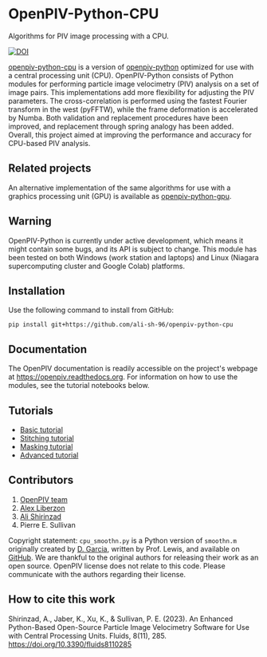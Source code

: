 # OpenPIV-Python-CPU
Algorithms for PIV image processing with a CPU.

[![DOI](https://zenodo.org/badge/670884759.svg)](https://zenodo.org/doi/10.5281/zenodo.8188114)

[openpiv-python-cpu](https://github.com/ali-sh-96/openpiv-python-cpu) is a version of [openpiv-python](https://github.com/OpenPIV/openpiv-python) optimized for use with a central processing unit (CPU). OpenPIV-Python consists of Python modules for performing particle image velocimetry (PIV) analysis on a set of  image pairs. This implementations add more flexibility for adjusting the PIV parameters. The cross-correlation is performed using the fastest Fourier transform in the west (pyFFTW), while the frame deformation is accelerated by Numba. Both validation and replacement procedures have been improved, and replacement through spring analogy has been added. Overall, this project aimed at improving the performance and accuracy for CPU-based PIV analysis.

## Related projects
An alternative implementation of the same algorithms for use with a graphics processing unit (GPU) is available as [openpiv-python-gpu](https://github.com/ali-sh-96/openpiv-python-gpu).

## Warning
OpenPIV-Python is currently under active development, which means it might contain some bugs, and its API is subject to change. This module has been tested on both Windows (work station and laptops) and Linux (Niagara supercomputing cluster and Google Colab) platforms.

## Installation
Use the following command to install from GitHub:

    pip install git+https://github.com/ali-sh-96/openpiv-python-cpu

## Documentation
The OpenPIV documentation is readily accessible on the project's webpage at https://openpiv.readthedocs.org. For information on how to use the modules, see the tutorial notebooks below.

## Tutorials
- [Basic tutorial](https://colab.research.google.com/github/ali-sh-96/openpiv-python-cpu/blob/main/openpiv_cpu/tutorials/openpiv_python_cpu_tutorial.ipynb)
- [Stitching tutorial](https://colab.research.google.com/github/ali-sh-96/openpiv-python-cpu/blob/main/openpiv_cpu/tutorials/openpiv_python_cpu_stitching_tutorial.ipynb)
- [Masking tutorial](https://colab.research.google.com/github/ali-sh-96/openpiv-python-cpu/blob/main/openpiv_cpu/tutorials/openpiv_python_cpu_masking_tutorial.ipynb)
- [Advanced tutorial](https://colab.research.google.com/github/ali-sh-96/openpiv-python-cpu/blob/main/openpiv_cpu/tutorials/openpiv_python_cpu_advanced_tutorial.ipynb)

## Contributors
1. [OpenPIV team](https://groups.google.com/forum/#!forum/openpiv-users)
2. [Alex Liberzon](https://github.com/alexlib)
3. [Ali Shirinzad](https://github.com/ali-sh-96)
4. Pierre E. Sullivan

Copyright statement: `cpu_smoothn.py` is a Python version of `smoothn.m` originally created by
[D. Garcia](https://de.mathworks.com/matlabcentral/fileexchange/25634-smoothn), written by Prof. Lewis, and available on
[GitHub](https://github.com/profLewis/geogg122/blob/master/Chapter5_Interpolation/python/smoothn.py). We are thankful to the original authors for
releasing their work as an open source. OpenPIV license does not relate to this code. Please communicate with the
authors regarding their license.

## How to cite this work
Shirinzad, A., Jaber, K., Xu, K., & Sullivan, P. E. (2023). An Enhanced Python-Based Open-Source Particle Image Velocimetry Software for Use with Central Processing Units. Fluids, 8(11), 285. https://doi.org/10.3390/fluids8110285